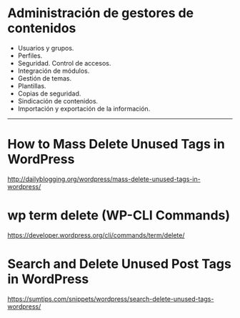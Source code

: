 # Administración de gestores de contenidos
- Usuarios y grupos.
- Perfiles.
- Seguridad. Control de accesos.
- Integración de módulos.
- Gestión de temas.
- Plantillas.
- Copias de seguridad.
- Sindicación de contenidos.
- Importación y exportación de la información.

------------------------

# How to Mass Delete Unused Tags in WordPress
http://dailyblogging.org/wordpress/mass-delete-unused-tags-in-wordpress/

# wp term delete (WP-CLI Commands)
https://developer.wordpress.org/cli/commands/term/delete/

# Search and Delete Unused Post Tags in WordPress
https://sumtips.com/snippets/wordpress/search-delete-unused-tags-wordpress/
